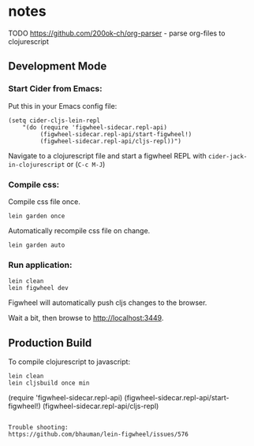 # notes

TODO https://github.com/200ok-ch/org-parser - parse org-files to clojurescript

## Development Mode

### Start Cider from Emacs:

Put this in your Emacs config file:

```
(setq cider-cljs-lein-repl
	"(do (require 'figwheel-sidecar.repl-api)
         (figwheel-sidecar.repl-api/start-figwheel!)
         (figwheel-sidecar.repl-api/cljs-repl))")
```

Navigate to a clojurescript file and start a figwheel REPL with
`cider-jack-in-clojurescript` or (`C-c M-J`)

### Compile css:

Compile css file once.

```
lein garden once
```

Automatically recompile css file on change.

```
lein garden auto
```

### Run application:

```
lein clean
lein figwheel dev
```

Figwheel will automatically push cljs changes to the browser.

Wait a bit, then browse to [http://localhost:3449](http://localhost:3449).

## Production Build


To compile clojurescript to javascript:

```
lein clean
lein cljsbuild once min

```
(require 'figwheel-sidecar.repl-api)
(figwheel-sidecar.repl-api/start-figwheel!)
(figwheel-sidecar.repl-api/cljs-repl)
```

Trouble shooting:
https://github.com/bhauman/lein-figwheel/issues/576
